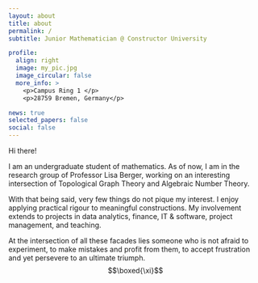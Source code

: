 ```yaml
---
layout: about
title: about
permalink: /
subtitle: Junior Mathematician @ Constructor University 

profile:
  align: right
  image: my_pic.jpg
  image_circular: false 
  more_info: >
    <p>Campus Ring 1 </p>
    <p>28759 Bremen, Germany</p>

news: true 
selected_papers: false
social: false
---
```

 
Hi there! 

I am an undergraduate student of mathematics. As of now, I am in the research group of Professor Lisa Berger, working on an interesting intersection of Topological Graph Theory and Algebraic Number Theory.

With that being said, very few things do not pique my interest. I enjoy applying practical rigour to meaningful constructions. My involvement extends to projects in data analytics, finance, IT & software, project management, and teaching.


At the intersection of all these facades lies someone who is not afraid to experiment, to make mistakes and profit from them, to accept frustration and yet persevere to an ultimate triumph. $$\boxed{\xi}$$


<!--

This someone also likes pets, chess, football and cycling :)

-->
